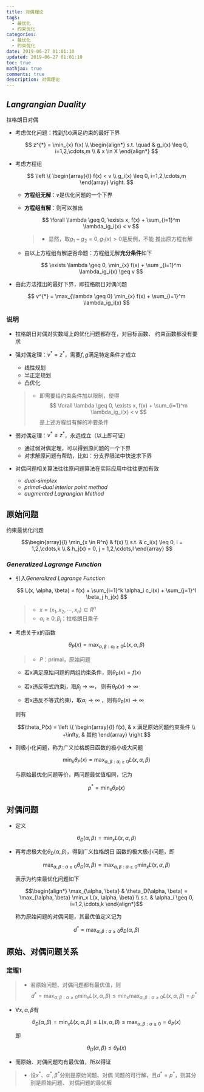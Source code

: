 ```yaml
---
title: 对偶理论
tags:
  - 最优化
  - 约束优化
categories:
  - 最优化
  - 约束优化
date: 2019-06-27 01:01:10
updated: 2019-06-27 01:01:10
toc: true
mathjax: true
comments: true
description: 对偶理论
---
```


##	*Langrangian Duality*

拉格朗日对偶

-	考虑优化问题：找到$f(x)$满足约束的最好下界

	$$
	z^{*} = \min_{x} f(x) \\
	\begin{align*}
	s.t. \quad & g_i(x) \leq 0, i=1,2,\cdots,m \\
		& x \in X
	\end{align*}
	$$

-	考虑方程组

	$$
	\left \{ \begin{array}{l}
	f(x) < v \\
	g_i(x) \leq 0, i=1,2,\cdots,m
	\end{array} \right.
	$$

	-	**方程组无解**：$v$是优化问题的一个下界

	-	**方程组有解**：则可以推出

		$$
		\forall \lambda \geq 0, \exists x, 
		f(x) + \sum_{i=1}^m \lambda_ig_i(x) < v
		$$

		> - 显然，取$g_1 + g_2 = 0, g_1(x) > 0$是反例，不能
			推出原方程有解

	-	由以上方程组有解逆否命题：方程组无解**充分条件**如下

		$$
		\exists \lambda \geq 0,
		\min_{x} f(x) + \sum _{i=1}^m \lambda_ig_i(x) \geq v
		$$

-	由此方法推出的最好下界，即拉格朗日对偶问题

	$$
	v^{*} = \max_{\lambda \geq 0} \min_{x} f(x) +
		\sum_{i=1}^m \lambda_ig_i(x)
	$$

###	说明

-	拉格朗日对偶对实数域上的优化问题都存在，对目标函数、
	约束函数都没有要求

-	强对偶定理：$v^{*} = z^{*}$，需要$f,g$满足特定条件才成立

	-	线性规划
	-	半正定规划
	-	凸优化

	> - 即需要给约束条件加以限制，使得
		$$
		\forall \lambda \geq 0, \exists x, 
		f(x) + \sum_{i=1}^m \lambda_ig_i(x) < v
		$$
		是上述方程组有解的冲要条件

-	弱对偶定理：$v^{*} \leq z^{*}$，永远成立（以上即可证）

	-	通过弱对偶定理，可以得到原问题的一个下界
	-	对求解原问题有帮助，比如：分支界限法中快速求下界

-	对偶问题相关算法往往原问题算法在实际应用中往往更加有效

	-	*dual-simplex*
	-	*primal-dual interior point method*
	-	*augmented Lagrangian Method*

##	原始问题

约束最优化问题

$$\begin{array}{l}
\min_{x \in R^n} & f(x) \\
s.t. & c_i(x) \leq 0, i = 1,2,\cdots,k \\
& h_j(x) = 0, j = 1,2,\cdots,l
\end{array}
$$

###	*Generalized Lagrange Function*

-	引入*Generalized Lagrange Function*

	$$
	L(x, \alpha, \beta) = f(x) + \sum_{i=1}^k \alpha_i
		c_i(x) + \sum_{j=1}^l \beta_j h_j(x)
	$$

	> - $x=(x_1, x_2, \cdots, x_n) \in R^n$
	> - $\alpha_i \geq 0, \beta_j$：拉格朗日乘子

-	考虑关于x的函数

	$$
	\theta_P(x) = \max_{\alpha, \beta: \alpha_i \geq 0}
		L(x, \alpha, \beta)
	$$

	> - $P$：primal，原始问题

	-	若x满足原始问题的两组约束条件，则$\theta_P(x)=f(x)$

	-	若x违反等式约束j，取$\beta_j \rightarrow \infty$，
		则有$\theta_P(x) \rightarrow \infty$

	-	若x违反不等式约束i，取$\alpha_i \rightarrow \infty$
		，则有$\theta_P(x) \rightarrow \infty$

	则有

	$$\theta_P(x) = \left \{ \begin{array}{l}
	f(x), & x 满足原始问题约束条件 \\
	+\infty, & 其他
	\end{array} \right.$$

-	则极小化问题，称为广义拉格朗日函数的极小极大问题

	$$
	\min_x \theta_P(x) = \max_{\alpha, \beta: \alpha_i \geq 0}
		L(x, \alpha, \beta)
	$$

	与原始最优化问题等价，两问题最优值相同，记为

	$$
	p^{*} = \min_x \theta_P(x)
	$$

##	对偶问题

-	定义

	$$
	\theta_D (\alpha, \beta) = \min_x L(x, \alpha, \beta)
	$$

-	再考虑极大化$\theta_D(\alpha, \beta)$，得到广义拉格朗日
	函数的极大极小问题，即

	$$
	\max_{\alpha, \beta: \alpha \geq 0}
		\theta_D(\alpha, \beta) =
		\max_{\alpha, \beta: \alpha \geq 0} \min_x
		L(x, \alpha, \beta)
	$$

	表示为约束最优化问题如下

	$$\begin{align*}
	\max_{\alpha, \beta} & \theta_D(\alpha, \beta) =
		\max_{\alpha, \beta} \min_x L(x, \alpha, \beta) \\
	s.t. & \alpha_i \geq 0, i=1,2,\cdots,k
	\end{align*}$$

	称为原始问题的对偶问题，其最优值定义记为

	$$
	d^{*} = \max_{\alpha, \beta: \alpha \geq 0}
		\theta_D(\alpha, \beta)
	$$

##	原始、对偶问题关系

###	定理1

> - 若原始问题、对偶问题都有最优值，则
	$$
	d^{*} = \max_{\alpha, \beta: \alpha \geq 0} \min_x
		L(x, \alpha, \beta) \leq
	\min_x \max_{\alpha, \beta: \alpha \geq 0}
		L(x, \alpha, \beta) = p^{*}
	$$

-	$\forall x, \alpha, \beta$有

	$$
	\theta_D(\alpha, \beta) = \min_x L(x, \alpha, \beta)
		\leq L(x, \alpha, \beta) \leq
		\max_{\alpha, \beta: \alpha \geq 0} = \theta_P(x)
	$$

	即

	$$
	\theta_D(\alpha, \beta) \leq \theta_P(x)
	$$

-	而原始、对偶问题均有最优值，所以得证

> - 设$x^{*}$、$\alpha^{*}, \beta^{*}$分别是原始问题、对偶
	问题的可行解，且$d^{*} = p^{*}$，则其分别是原始问题、
	对偶问题的最优解








